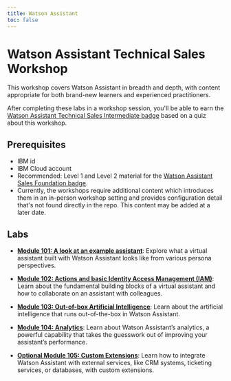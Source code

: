 ```yaml
---
title: Watson Assistant
toc: false
---
```


# Watson Assistant Technical Sales Workshop

This workshop covers Watson Assistant in breadth and depth, with content appropriate for both brand-new learners and experienced practitioners.

After completing these labs in a workshop session, you'll be able to earn the [Watson Assistant Technical Sales Intermediate badge](https://www.credly.com/org/ibm/badge/watson-assistant-technical-sales-intermediate) based on a quiz about this workshop.

## Prerequisites

- IBM id
- IBM Cloud account
- Recommended: Level 1 and Level 2 material for the [Watson Assistant Sales Foundation badge](https://www.credly.com/org/ibm/badge/watson-assistant-sales-foundation.1).
- Currently, the workshops require additional content which introduces them in an in-person workshop setting and provides configuration detail that's not found directly in the repo. This content may be added at a later date.

## Labs

- **[Module 101: A look at an example assistant](/content/watson/101)**: Explore what a virtual assistant built with Watson Assistant looks like from various persona perspectives.

- **[Module 102: Actions and basic Identity Access Management (IAM)](/content/watson/102)**: Learn about the fundamental building blocks of a virtual assistant and how to collaborate on an assistant with colleagues.

- **[Module 103: Out-of-box Artificial Intelligence](/content/watson/102)**: Learn about the artificial intelligence that runs out-of-the-box in Watson Assistant.

- **[Module 104: Analytics](/content/watson/104)**: Learn about Watson Assistant’s analytics, a powerful capability that takes the guesswork out of improving your assistant’s performance.

- **[Optional Module 105: Custom Extensions](/content/watson/105)**: Learn how to integrate Watson Assistant with external services, like CRM systems, ticketing services, or databases, with custom extensions.
